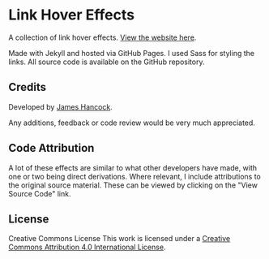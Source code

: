 # Link Hover Effects

A collection of link hover effects. [View the website here](https://jhancock532.github.io/link-hover-effects/).

Made with Jekyll and hosted via GitHub Pages. I used Sass for styling the links. All source code is available on the GitHub repository.

## Credits

Developed by [James Hancock](https://twitter.com/jhancock532).

Any additions, feedback or code review would be very much appreciated.

## Code Attribution

A lot of these effects are similar to what other developers have made, with one or two being direct derivations. Where relevant, I include attributions to the original source material. These can be viewed by clicking on the "View Source Code" link.

## License

Creative Commons License
This work is licensed under a [Creative Commons Attribution 4.0 International License](https://creativecommons.org/licenses/by/4.0/).
